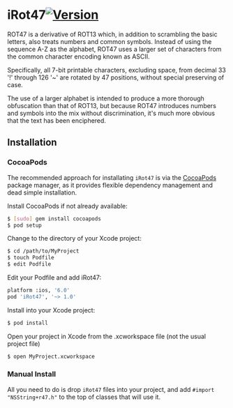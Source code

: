 iRot47[![Version](http://cocoapod-badges.herokuapp.com/v/iRot47/badge.png)](http://cocoadocs.org/docsets/iRot47)
======

ROT47 is a derivative of ROT13 which, in addition to scrambling the basic letters, also treats numbers and common symbols. Instead of using the sequence A-Z as the alphabet, ROT47 uses a larger set of characters from the common character encoding known as ASCII. 

Specifically, all 7-bit printable characters, excluding space, from decimal 33 '!' through 126 '~' are rotated by 47 positions, without special preserving of case. 

The use of a larger alphabet is intended to produce a more thorough obfuscation than that of ROT13, but because ROT47 introduces numbers and symbols into the mix without discrimination, it's much more obvious that the text has been enciphered.

## Installation

### CocoaPods

The recommended approach for installating `iRot47` is via the [CocoaPods](http://cocoapods.org/) package manager, as it provides flexible dependency management and dead simple installation.


Install CocoaPods if not already available:

``` bash
$ [sudo] gem install cocoapods
$ pod setup
```

Change to the directory of your Xcode project:

``` bash
$ cd /path/to/MyProject
$ touch Podfile
$ edit Podfile
```

Edit your Podfile and add iRot47:

``` bash
platform :ios, '6.0'
pod 'iRot47', '~> 1.0'
```

Install into your Xcode project:

``` bash
$ pod install
```

Open your project in Xcode from the .xcworkspace file (not the usual project file)

``` bash
$ open MyProject.xcworkspace
```

### Manual Install

All you need to do is drop `iRot47` files into your project, and add `#import "NSString+r47.h"` to the top of classes that will use it.
